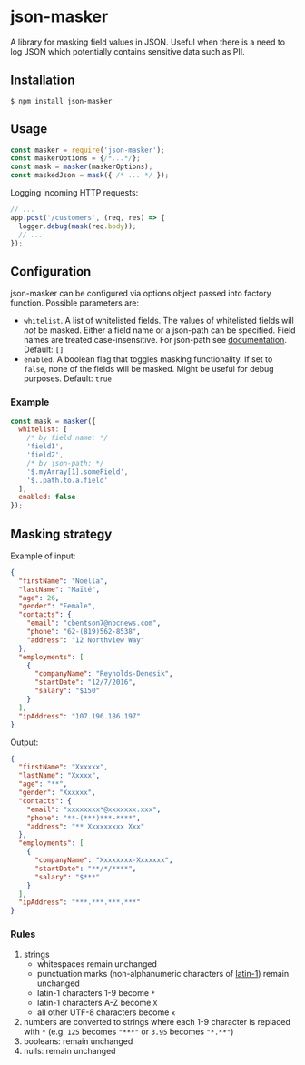 # json-masker

A library for masking field values in JSON. Useful when there is a need to log JSON which potentially contains sensitive data such as PII.

## Installation
```
$ npm install json-masker
```

## Usage
```js
const masker = require('json-masker');
const maskerOptions = {/*...*/};
const mask = masker(maskerOptions);
const maskedJson = mask({ /* ... */ });
```
Logging incoming HTTP requests:
```js
// ...
app.post('/customers', (req, res) => {
  logger.debug(mask(req.body));
  // ...
});
```

## Configuration
json-masker can be configured via options object passed into factory function. Possible parameters are:
 * `whitelist`. A list of whitelisted fields. The values of whitelisted fields will _not_ be masked. Either a field name or a json-path can be specified. Field names are treated case-insensitive. For json-path see [documentation](https://github.com/dchester/jsonpath). Default: `[]`
 * `enabled`. A boolean flag that toggles masking functionality. If set to `false`, none of the fields will be masked. Might be useful for debug purposes. Default: `true`

### Example
```js
const mask = masker({
  whitelist: [
    /* by field name: */
    'field1',
    'field2',
    /* by json-path: */
    '$.myArray[1].someField',
    '$..path.to.a.field'
  ],
  enabled: false
});
```

## Masking strategy
Example of input:
```json
{
  "firstName": "Noëlla",
  "lastName": "Maïté",
  "age": 26,
  "gender": "Female",
  "contacts": {
    "email": "cbentson7@nbcnews.com",
    "phone": "62-(819)562-8538",
    "address": "12 Northview Way"
  },
  "employments": [
    {
      "companyName": "Reynolds-Denesik",
      "startDate": "12/7/2016",
      "salary": "$150"
    }
  ],
  "ipAddress": "107.196.186.197"
}
```
Output:
```json
{
  "firstName": "Xxxxxx",
  "lastName": "Xxxxx",
  "age": "**",
  "gender": "Xxxxxx",
  "contacts": {
    "email": "xxxxxxxx*@xxxxxxx.xxx",
    "phone": "**-(***)***-****",
    "address": "** Xxxxxxxxx Xxx"
  },
  "employments": [
    {
      "companyName": "Xxxxxxxx-Xxxxxxx",
      "startDate": "**/*/****",
      "salary": "$***"
    }
  ],
  "ipAddress": "***.***.***.***"
}
```
### Rules
1. strings
    * whitespaces remain unchanged 
    * punctuation marks (non-alphanumeric characters of [latin-1](http://jrgraphix.net/r/Unicode/0020-007F)) remain unchanged
    * latin-1 characters 1-9 become `*`
    * latin-1 characters A-Z become `X`
    * all other UTF-8 characters become `x`
2. numbers are converted to strings where each 1-9 character is replaced with `*` (e.g. `125` becomes `"***"` or `3.95` becomes `"*.**"`) 
3. booleans: remain unchanged
4. nulls: remain unchanged
